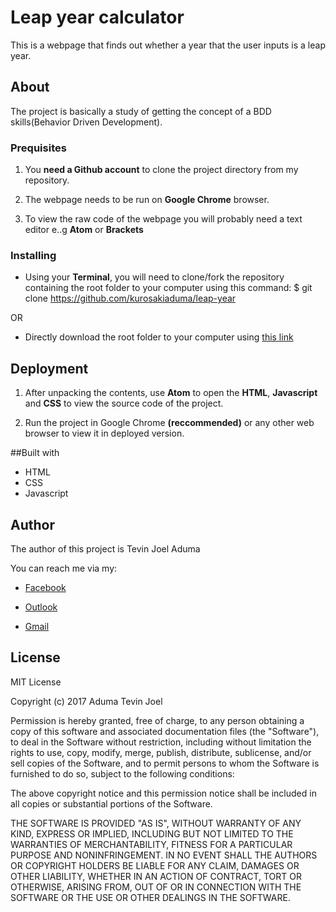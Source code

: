 # Leap year calculator
This is a webpage that finds out whether a year that the user inputs is a leap year.

## About
The project is basically a study of getting the concept of a BDD skills(Behavior Driven Development).


### Prequisites
1. You **need a Github account** to clone the project directory from my repository.

1. The webpage needs to be run on **Google Chrome** browser.

1. To view the raw code of the webpage you will probably need a text editor e..g **Atom** or **Brackets**

### Installing
* Using your **Terminal**, you will need to clone/fork the repository containing the root folder to your computer using this command: $ git clone https://github.com/kurosakiaduma/leap-year

OR

* Directly download the root folder to your computer using [this link](https://github.com/kurosakiaduma/leap-year/archive/master.zip)

## Deployment
1. After unpacking the contents, use **Atom** to open the **HTML**,  **Javascript** and **CSS** to view the source code of the project.

1. Run the project in Google Chrome **(reccommended)** or any other web browser to view it in deployed version.

##Built with
* HTML
* CSS
* Javascript


## Author
The author of this project is Tevin Joel Aduma

You can reach me via my:
* [Facebook](https://facebook.com/taduma)

* [Outlook](mailto:tevin74@live.com)

* [Gmail](mailto:kurosakiaduma@gmail.com)

## License
MIT License

Copyright (c) 2017
Aduma Tevin Joel

Permission is hereby granted, free of charge, to any person obtaining a copy
of this software and associated documentation files (the "Software"), to deal
in the Software without restriction, including without limitation the rights
to use, copy, modify, merge, publish, distribute, sublicense, and/or sell
copies of the Software, and to permit persons to whom the Software is
furnished to do so, subject to the following conditions:

The above copyright notice and this permission notice shall be included in all
copies or substantial portions of the Software.

THE SOFTWARE IS PROVIDED "AS IS", WITHOUT WARRANTY OF ANY KIND, EXPRESS OR
IMPLIED, INCLUDING BUT NOT LIMITED TO THE WARRANTIES OF MERCHANTABILITY,
FITNESS FOR A PARTICULAR PURPOSE AND NONINFRINGEMENT. IN NO EVENT SHALL THE
AUTHORS OR COPYRIGHT HOLDERS BE LIABLE FOR ANY CLAIM, DAMAGES OR OTHER
LIABILITY, WHETHER IN AN ACTION OF CONTRACT, TORT OR OTHERWISE, ARISING FROM,
OUT OF OR IN CONNECTION WITH THE SOFTWARE OR THE USE OR OTHER DEALINGS IN THE
SOFTWARE.
